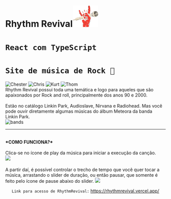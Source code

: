 # Rhythm Revival<img src="https://github.com/IgorBandeira/RhythmRevival/blob/main/public/favicon.png?raw=true" alt="Logo RhythmRevival" width="80" />

# `React com TypeScript`
# `Site de música de Rock 🎸`
<img src="https://github.com/IgorBandeira/RhythmRevival/assets/106918230/02f41655-d0ff-4f2d-81fe-737af41a4855" alt="Chester" width="100" />
<img src="https://github.com/IgorBandeira/RhythmRevival/assets/106918230/3f46b13a-078a-4e46-8258-d6efa54e0100" alt="Chris" width="150" />
<img src="https://github.com/IgorBandeira/RhythmRevival/assets/106918230/14be236e-9f5b-45b3-b1e5-67b78e1acfc8" alt="Kurt" width="140" />
<img src="https://github.com/IgorBandeira/RhythmRevival/assets/106918230/86e60e33-3037-413d-9b0f-8d0929012894" alt="Thom" width="140" />
<br>
Rhythm Revival possui toda uma temática e logo para aqueles que são apaixonados por Rock and roll, principalmente dos anos 90 e 2000.
<br>
<br>
Estão no catálogo Linkin Park, Audioslave, Nirvana e Radiohead. Mas você pode ouvir diretamente algumas músicas do álbum Meteora da banda Linkin Park.
<br>
<img src="https://github.com/IgorBandeira/RhythmRevival/assets/106918230/d5d8915f-b25b-4d71-9115-e03092293410" alt="bands" />
<hr>
<br>
<strong>*COMO FUNCIONA?*</strong>
<br><br>
Clica-se no ícone de play da música para iniciar a execução da canção.
<br>
<img src="https://github.com/IgorBandeira/RhythmRevival/assets/106918230/cb3e7a55-309e-4537-80a8-997aa80389e9" />
<br><br>
A partir daí, é possível controlar o trecho de tempo que você quer tocar a música, arrastando o slider de duração, ou então pausar, que somente é feito pelo ícone de pause abaixo do slider.
<img src="https://github.com/IgorBandeira/RhythmRevival/assets/106918230/0d51f88a-dd6c-475c-a7a3-312e0e18320a" />
<br>
<div align="center">
  
`Link para acesso de RhythmRevival:` https://rhythmrevival.vercel.app/

<div/>


